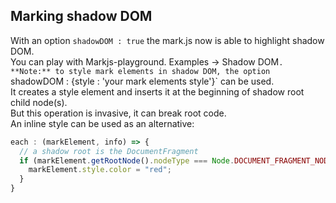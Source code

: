 
## Marking shadow DOM

With an option `shadowDOM : true` the mark.js now is able to highlight shadow DOM.  
You can play with Markjs-playground. Examples -> Shadow DOM`.  
**Note:** to style mark elements in shadow DOM, the option `shadowDOM : {style : 'your mark elements style'}` can be used.  
It creates a style element and inserts it at the beginning of shadow root child node(s).  
But this operation is invasive, it can break root code.  
An inline style can be used as an alternative:
``` js
each : (markElement, info) => {
  // a shadow root is the DocumentFragment
  if (markElement.getRootNode().nodeType === Node.DOCUMENT_FRAGMENT_NODE) {
    markElement.style.color = "red";
  }
}
```
